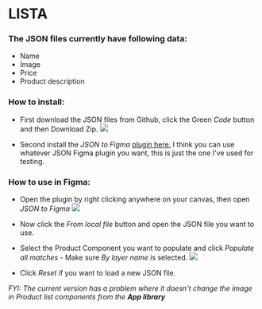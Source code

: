 # LISTA

### The JSON files currently have following data:
- Name
- Image
- Price
- Product description

### How to install:

- First download the JSON files from Github, click the Green *Code* button and then Download Zip.
![](https://dl.dropbox.com/s/hwlipvyku97kmda/readmeIMG.png?dl=0)

- Second install the *JSON to Figma* [plugin here.](https://www.figma.com/community/plugin/789839703871161985/JSON-to-Figma) I think you can use whatever JSON Figma plugin you want, this is just the one I've used for testing.


### How to use in Figma:
- Open the plugin by right clicking anywhere on your canvas, then open *JSON to Figma* ![](https://dl.dropbox.com/s/2ibdq5xwqwgs449/Screenshot%202020-08-27%20at%2020.22.32.png?dl=0)

- Now click the *From local file* button and open the JSON file you want to use.

- Select the Product Component you want to populate and click *Populate all matches* - Make sure *By layer name* is selected. ![](https://dl.dropbox.com/s/rziha3a19gfde4b/Screenshot%202020-08-27%20at%2020.27.20.png?dl=0)

- Click *Reset* if you want to load a new JSON file.



*FYI: The current version has a problem where it doesn't change the image in Product list components from the **App library*** 